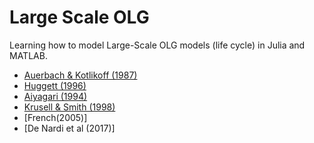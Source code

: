 # Large Scale OLG
Learning how to model Large-Scale OLG models (life cycle) in Julia and MATLAB.

- [Auerbach & Kotlikoff (1987)](https://kotlikoff.net/wp-content/uploads/2019/03/Dynamic-Fiscal-Policy_1.pdf)
- [Huggett (1996)](http://drphilipshaw.com/Huggett%201996.pdf)
- [Aiyagari (1994)](http://drphilipshaw.com/AyagariQJE94.pdf)
- [Krusell & Smith (1998)](http://www.econ.yale.edu/smith/250034.pdf)
- [French(2005)]
- [De Nardi et al (2017)]
